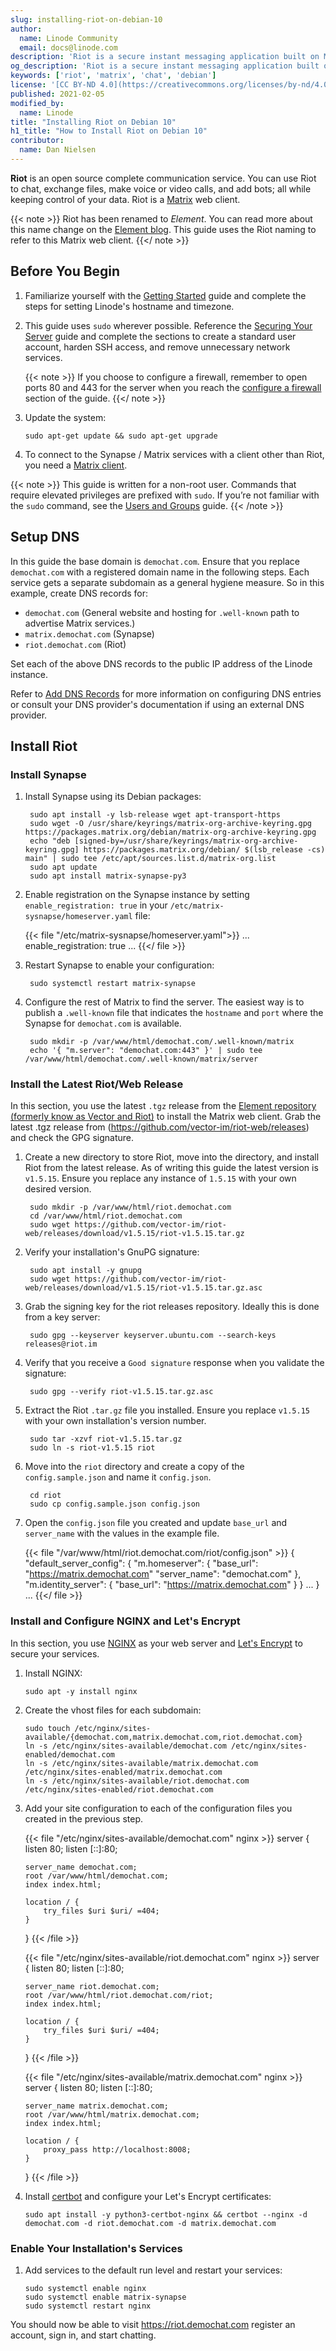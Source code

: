 ```yaml
---
slug: installing-riot-on-debian-10
author:
  name: Linode Community
  email: docs@linode.com
description: 'Riot is a secure instant messaging application built on Matrix protocol. This guide provides instructions to setup Riot / Matrix on Debian 10.'
og_description: 'Riot is a secure instant messaging application built on Matrix protocol. This guide provides instructions to setup Riot / Matrix on Debian 10.'
keywords: ['riot', 'matrix', 'chat', 'debian']
license: '[CC BY-ND 4.0](https://creativecommons.org/licenses/by-nd/4.0)'
published: 2021-02-05
modified_by:
  name: Linode
title: "Installing Riot on Debian 10"
h1_title: "How to Install Riot on Debian 10"
contributor:
  name: Dan Nielsen
---
```


**Riot** is an open source complete communication service. You can use Riot to chat, exchange files, make voice or video calls, and add bots; all while keeping control of your data. Riot is a [Matrix](https://matrix.org/clients/) web client.

{{< note >}}
Riot has been renamed to *Element*. You can read more about this name change on the [Element blog](https://element.io/blog/welcome-to-element/). This guide uses the Riot naming to refer to this Matrix web client.
{{</ note >}}

## Before You Begin

1.  Familiarize yourself with the [Getting Started](/docs/getting-started/) guide and complete the steps for setting Linode's hostname and timezone.

1.  This guide uses `sudo` wherever possible. Reference the [Securing Your Server](/docs/security/securing-your-server/) guide and complete the sections to create a standard user account, harden SSH access, and remove unnecessary network services.

    {{< note >}}
If you choose to configure a firewall, remember to open ports 80 and 443 for the server when you reach the [configure a firewall](/docs/guides/securing-your-server/#configure-a-firewall) section of the guide.
{{</ note >}}

1.  Update the system:

        sudo apt-get update && sudo apt-get upgrade

1.  To connect to the Synapse / Matrix services with a client other than Riot, you need a [Matrix client](https://matrix.org/clients/).

{{< note >}}
This guide is written for a non-root user. Commands that require elevated privileges are prefixed with `sudo`. If you’re not familiar with the `sudo` command, see the [Users and Groups](/docs/tools-reference/linux-users-and-groups/) guide.
{{< /note >}}

## Setup DNS

In this guide the base domain is `demochat.com`. Ensure that you replace `demochat.com` with a registered domain name in the following steps. Each service gets a separate subdomain as a general hygiene measure.
So in this example, create DNS records for:

- `demochat.com` (General website and hosting for `.well-known` path to advertise Matrix services.)
- `matrix.demochat.com` (Synapse)
- `riot.demochat.com` (Riot)

Set each of the above DNS records to the public IP address of the Linode instance.

Refer to [Add DNS Records](/docs/websites/set-up-web-server-host-website/#add-dns-records) for more information on configuring
DNS entries or consult your DNS provider's documentation if using an external DNS provider.

## Install Riot
### Install Synapse

1. Install Synapse using its Debian packages:

        sudo apt install -y lsb-release wget apt-transport-https
        sudo wget -O /usr/share/keyrings/matrix-org-archive-keyring.gpg https://packages.matrix.org/debian/matrix-org-archive-keyring.gpg
        echo "deb [signed-by=/usr/share/keyrings/matrix-org-archive-keyring.gpg] https://packages.matrix.org/debian/ $(lsb_release -cs) main" | sudo tee /etc/apt/sources.list.d/matrix-org.list
        sudo apt update
        sudo apt install matrix-synapse-py3

1. Enable registration on the Synapse instance by setting `enable_registration: true` in your `/etc/matrix-sysnapse/homeserver.yaml` file:

    {{< file "/etc/matrix-sysnapse/homeserver.yaml">}}
...
enable_registration: true
...
{{</ file >}}

1. Restart Synapse to enable your configuration:

        sudo systemctl restart matrix-synapse

1. Configure the rest of Matrix to find the server. The easiest way is to publish a `.well-known` file that
indicates the `hostname` and `port` where the Synapse for `demochat.com` is available.

        sudo mkdir -p /var/www/html/demochat.com/.well-known/matrix
        echo '{ "m.server": "demochat.com:443" }' | sudo tee /var/www/html/demochat.com/.well-known/matrix/server

### Install the Latest Riot/Web Release

In this section, you use the latest `.tgz` release from the [Element repository (formerly know as Vector and Riot)](https://github.com/vector-im/element-web/releases) to install the Matrix web client.
Grab the latest .tgz release from (https://github.com/vector-im/riot-web/releases) and check the GPG signature.

1. Create a new directory to store Riot, move into the directory, and install Riot from the latest release. As of writing this guide the latest version is `v1.5.15`. Ensure you replace any instance of `1.5.15` with your own desired version.

        sudo mkdir -p /var/www/html/riot.demochat.com
        cd /var/www/html/riot.demochat.com
        sudo wget https://github.com/vector-im/riot-web/releases/download/v1.5.15/riot-v1.5.15.tar.gz

1. Verify your installation's GnuPG signature:

        sudo apt install -y gnupg
        sudo wget https://github.com/vector-im/riot-web/releases/download/v1.5.15/riot-v1.5.15.tar.gz.asc

1. Grab the signing key for the riot releases repository. Ideally this is done from a key server:

        sudo gpg --keyserver keyserver.ubuntu.com --search-keys releases@riot.im

1. Verify that you receive a `Good signature` response when you validate the signature:

        sudo gpg --verify riot-v1.5.15.tar.gz.asc

1. Extract the Riot `.tar.gz` file you installed. Ensure you replace `v1.5.15` with your own installation's version number.

        sudo tar -xzvf riot-v1.5.15.tar.gz
        sudo ln -s riot-v1.5.15 riot

1. Move into the `riot` directory and create a copy of the `config.sample.json` and name it `config.json`.

        cd riot
        sudo cp config.sample.json config.json

1. Open the `config.json` file you created and update `base_url` and  `server_name` with the values in the example file.

    {{< file "/var/www/html/riot.demochat.com/riot/config.json" >}}
{
    "default_server_config": {
        "m.homeserver": {
            "base_url": "https://matrix.demochat.com"
            "server_name": "demochat.com"
        },
        "m.identity_server": {
            "base_url": "https://matrix.demochat.com"
        }
    }
...
}
...
{{</ file >}}

### Install and Configure NGINX and Let's Encrypt

In this section, you use [NGINX](https://www.nginx.com/) as your web server and [Let's Encrypt](https://letsencrypt.org/) to secure your services.

1.  Install NGINX:

        sudo apt -y install nginx

1.  Create the vhost files for each subdomain:

        sudo touch /etc/nginx/sites-available/{demochat.com,matrix.demochat.com,riot.demochat.com}
        ln -s /etc/nginx/sites-available/demochat.com /etc/nginx/sites-enabled/demochat.com
        ln -s /etc/nginx/sites-available/matrix.demochat.com /etc/nginx/sites-enabled/matrix.demochat.com
        ln -s /etc/nginx/sites-available/riot.demochat.com /etc/nginx/sites-enabled/riot.demochat.com

1.  Add your site configuration to each of the configuration files you created in the previous step.

    {{< file "/etc/nginx/sites-available/demochat.com" nginx >}}
    server {
        listen 80;
        listen [::]:80;

        server_name demochat.com;
        root /var/www/html/demochat.com;
        index index.html;

        location / {
            try_files $uri $uri/ =404;
        }
    }
    {{< /file >}}

    {{< file "/etc/nginx/sites-available/riot.demochat.com" nginx >}}
    server {
        listen 80;
        listen [::]:80;

        server_name riot.demochat.com;
        root /var/www/html/riot.demochat.com/riot;
        index index.html;

        location / {
            try_files $uri $uri/ =404;
        }
    }
    {{< /file >}}

    {{< file "/etc/nginx/sites-available/matrix.demochat.com" nginx >}}
    server {
        listen 80;
        listen [::]:80;

        server_name matrix.demochat.com;
        root /var/www/html/matrix.demochat.com;
        index index.html;

        location / {
            proxy_pass http://localhost:8008;
        }
    }
    {{< /file >}}

1.  Install [certbot](https://certbot.eff.org/) and configure your Let's Encrypt certificates:

        sudo apt install -y python3-certbot-nginx && certbot --nginx -d demochat.com -d riot.demochat.com -d matrix.demochat.com

### Enable Your Installation's Services

1.  Add services to the default run level and restart your services:

        sudo systemctl enable nginx
        sudo systemctl enable matrix-synapse
        sudo systemctl restart nginx

You should now be able to visit https://riot.demochat.com register an account, sign in, and start chatting.